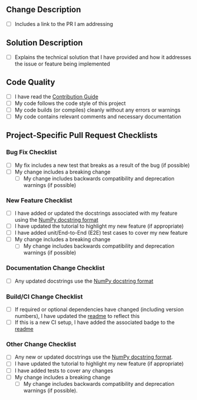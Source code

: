 <!-- 
Thank you for your contribution to the repo :)

Pull Request (PR) Instructions:
Provide a general summary of your changes in the Title above. Fill out each section of the template, and replace the space with an `x` in all the boxes that apply. If you're unsure about any of these, don't hesitate to ask. We're here to help! Once you are satisfied with the pull request, click the "Create pull request" button to submit it for review.

Before submitting this PR, please ensure that your input and responses are entered in the designated space provided below each section to keep all project-related information organized and easily accessible.
 
How to link to a PR:
https://docs.github.com/en/issues/tracking-your-work-with-issues/linking-a-pull-request-to-an-issue 
-->

## Change Description
<!--- 
Describe your changes in detail. In your description, you should answer questions like "Why is this change required? What problem does it solve?".

If it fixes an open issue, please link to the issue here. If this PR closes an issue, put the word 'closes' before the issue link to auto-close the issue when the PR is merged.
-->
- [ ] Includes a link to the PR I am addressing



## Solution Description
- [ ] Explains the technical solution that I have provided and how it addresses the issue or feature being implemented



## Code Quality
- [ ] I have read the [Contribution Guide](https://lincc-ppt.readthedocs.io/en/latest/source/contributing.html)
- [ ] My code follows the code style of this project
- [ ] My code builds (or compiles) cleanly without any errors or warnings
- [ ] My code contains relevant comments and necessary documentation

## Project-Specific Pull Request Checklists
<!--- Please only use the checklist that apply to your change type(s) -->

### Bug Fix Checklist
- [ ] My fix includes a new test that breaks as a result of the bug (if possible)
- [ ] My change includes a breaking change
  - [ ] My change includes backwards compatibility and deprecation warnings (if possible)

### New Feature Checklist
- [ ] I have added or updated the docstrings associated with my feature using the [NumPy docstring format](https://numpydoc.readthedocs.io/en/latest/format.html)
- [ ] I have updated the tutorial to highlight my new feature (if appropriate)
- [ ] I have added unit/End-to-End (E2E) test cases to cover my new feature
- [ ] My change includes a breaking change
  - [ ] My change includes backwards compatibility and deprecation warnings (if possible)

### Documentation Change Checklist
- [ ] Any updated docstrings use the [NumPy docstring format](https://numpydoc.readthedocs.io/en/latest/format.html)

### Build/CI Change Checklist
- [ ] If required or optional dependencies have changed (including version numbers), I have updated the [readme](https://github.com/lincc-frameworks/python-project-template/blob/main/README.md) to reflect this
- [ ] If this is a new CI setup, I have added the associated badge to the [readme](https://github.com/lincc-frameworks/python-project-template/blob/main/README.md)

<!-- ### Version Change Checklist [For Future Use] -->

### Other Change Checklist
- [ ] Any new or updated docstrings use the [NumPy docstring format](https://numpydoc.readthedocs.io/en/latest/format.html).
- [ ] I have updated the tutorial to highlight my new feature (if appropriate)
- [ ] I have added tests to cover any changes
- [ ] My change includes a breaking change
  - [ ] My change includes backwards compatibility and deprecation warnings (if possible).
